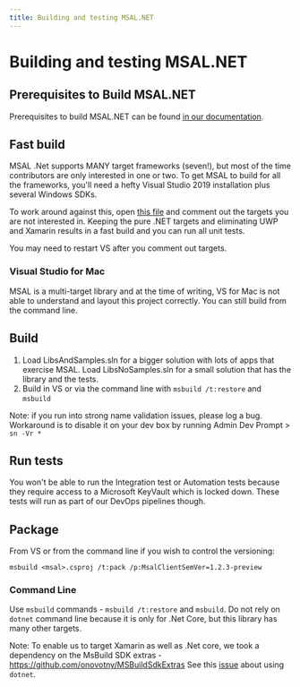 ```yaml
---
title: Building and testing MSAL.NET
---
```


# Building and testing MSAL.NET

## Prerequisites to Build MSAL.NET

Prerequisites to build MSAL.NET can be found [in our documentation](prerequisites-to-build.md).

## Fast build

MSAL .Net supports MANY target frameworks (seven!), but most of the time contributors are only interested in one or two. To get MSAL to build for all the frameworks, you'll need a hefty Visual Studio 2019 installation plus several Windows SDKs.

To work around against this, open [this file](https://github.com/AzureAD/microsoft-authentication-library-for-dotnet/blob/master/src/client/Microsoft.Identity.Client/Microsoft.Identity.Client.csproj#L3) and comment out the targets you are not interested in. Keeping the pure .NET targets and eliminating UWP and Xamarin results in a fast build and you can run all unit tests.

You may need to restart VS after you comment out targets.

### Visual Studio for Mac

MSAL is a multi-target library and at the time of writing, VS for Mac is not able to understand and layout this project correctly. You can still build from the command line.

## Build

1. Load LibsAndSamples.sln for a bigger solution with lots of apps that exercise MSAL. Load LibsNoSamples.sln for a small solution that has the library and the tests.
2. Build in VS or via the command line with `msbuild /t:restore` and `msbuild`

Note: if you run into strong name validation issues, please log a bug. Workaround is to disable it on your dev box by running Admin Dev Prompt > `sn -Vr *`

## Run tests

You won't be able to run the Integration test or Automation tests because they require access to a Microsoft KeyVault which is locked down. These tests will run as part of our DevOps pipelines though.

## Package

From VS or from the command line if you wish to control the versioning:

`msbuild <msal>.csproj /t:pack /p:MsalClientSemVer=1.2.3-preview`

### Command Line

Use `msbuild` commands - `msbuild /t:restore` and `msbuild`. Do not rely on `dotnet` command line because it is only for .Net Core, but this library has many other targets.

Note: To enable us to target Xamarin as well as .Net core, we took a dependency on the MsBuild SDK extras - https://github.com/onovotny/MSBuildSdkExtras See this [issue](https://github.com/onovotny/MSBuildSdkExtras/issues/102) about using `dotnet`.
